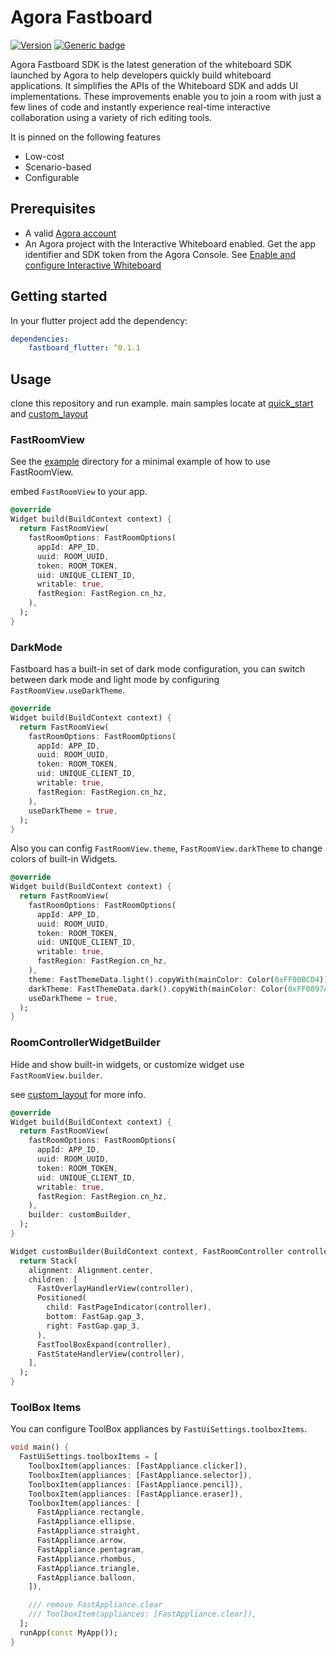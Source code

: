 # Agora Fastboard

[![Version](https://img.shields.io/pub/v/fastboard_flutter.svg)](https://pub.dev/packages/fastboard_flutter)
[![Generic badge](https://img.shields.io/badge/platform-android%20|%20ios%20-blue.svg)](https://pub.dev/packages/fastboard_flutter)

Agora Fastboard SDK is the latest generation of the whiteboard SDK launched by Agora to help
developers quickly build whiteboard applications. It simplifies the APIs of the Whiteboard SDK and
adds UI implementations. These improvements enable you to join a room with just a few lines of code
and instantly experience real-time interactive collaboration using a variety of rich editing tools.

It is pinned on the following features

* Low-cost
* Scenario-based
* Configurable

## Prerequisites

* A valid [Agora account](https://docs.agora.io/en/interactive-whiteboard/reference/manage-agora-account?platform=android#sign-up-and-log-in)
* An Agora project with the Interactive Whiteboard enabled. Get the app identifier and SDK token
  from the Agora Console.
  See [Enable and configure Interactive Whiteboard](https://docs.agora.io/en/interactive-whiteboard/develop/enable-whiteboard?platform=android)

## Getting started

In your flutter project add the dependency:

```yaml
dependencies:
    fastboard_flutter: ^0.1.1
```

## Usage

clone this repository and run example. main samples locate
at [quick_start](example/lib/quick_start.dart) and [custom_layout](example/lib/custom_layout.dart)

### FastRoomView

See the [example](example) directory for a minimal example of how to use FastRoomView.

embed `FastRoomView` to your app.

```dart
@override
Widget build(BuildContext context) {
  return FastRoomView(
    fastRoomOptions: FastRoomOptions(
      appId: APP_ID,
      uuid: ROOM_UUID,
      token: ROOM_TOKEN,
      uid: UNIQUE_CLIENT_ID,
      writable: true,
      fastRegion: FastRegion.cn_hz,
    ),
  );
}
```

### DarkMode

Fastboard has a built-in set of dark mode configuration, you can switch between dark mode and light
mode by configuring `FastRoomView.useDarkTheme`.

```dart
@override
Widget build(BuildContext context) {
  return FastRoomView(
    fastRoomOptions: FastRoomOptions(
      appId: APP_ID,
      uuid: ROOM_UUID,
      token: ROOM_TOKEN,
      uid: UNIQUE_CLIENT_ID,
      writable: true,
      fastRegion: FastRegion.cn_hz,
    ),
    useDarkTheme = true,
  );
}
```

Also you can config `FastRoomView.theme`, `FastRoomView.darkTheme` to change colors of built-in
Widgets.

```dart
@override
Widget build(BuildContext context) {
  return FastRoomView(
    fastRoomOptions: FastRoomOptions(
      appId: APP_ID,
      uuid: ROOM_UUID,
      token: ROOM_TOKEN,
      uid: UNIQUE_CLIENT_ID,
      writable: true,
      fastRegion: FastRegion.cn_hz,
    ),
    theme: FastThemeData.light().copyWith(mainColor: Color(0xFF00BCD4)),
    darkTheme: FastThemeData.dark().copyWith(mainColor: Color(0xFF0097A7)),
    useDarkTheme = true,
  );
}
```

### RoomControllerWidgetBuilder

Hide and show built-in widgets, or customize widget use `FastRoomView.builder`.

see [custom_layout](example/lib/custom_layout.dart) for more info.

```dart
@override
Widget build(BuildContext context) {
  return FastRoomView(
    fastRoomOptions: FastRoomOptions(
      appId: APP_ID,
      uuid: ROOM_UUID,
      token: ROOM_TOKEN,
      uid: UNIQUE_CLIENT_ID,
      writable: true,
      fastRegion: FastRegion.cn_hz,
    ),
    builder: customBuilder,
  );
}

Widget customBuilder(BuildContext context, FastRoomController controller) {
  return Stack(
    alignment: Alignment.center,
    children: [
      FastOverlayHandlerView(controller),
      Positioned(
        child: FastPageIndicator(controller),
        bottom: FastGap.gap_3,
        right: FastGap.gap_3,
      ),
      FastToolBoxExpand(controller),
      FastStateHandlerView(controller),
    ],
  );
}
```

### ToolBox Items

You can configure ToolBox appliances by `FastUiSettings.toolboxItems`.

```dart
void main() {
  FastUiSettings.toolboxItems = [
    ToolboxItem(appliances: [FastAppliance.clicker]),
    ToolboxItem(appliances: [FastAppliance.selector]),
    ToolboxItem(appliances: [FastAppliance.pencil]),
    ToolboxItem(appliances: [FastAppliance.eraser]),
    ToolboxItem(appliances: [
      FastAppliance.rectangle,
      FastAppliance.ellipse,
      FastAppliance.straight,
      FastAppliance.arrow,
      FastAppliance.pentagram,
      FastAppliance.rhombus,
      FastAppliance.triangle,
      FastAppliance.balloon,
    ]),

    /// remove FastAppliance.clear
    /// ToolboxItem(appliances: [FastAppliance.clear]),
  ];
  runApp(const MyApp());
}
```